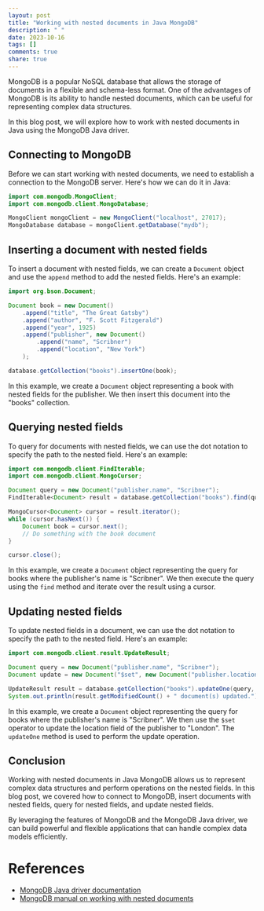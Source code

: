 ```yaml
---
layout: post
title: "Working with nested documents in Java MongoDB"
description: " "
date: 2023-10-16
tags: []
comments: true
share: true
---
```


MongoDB is a popular NoSQL database that allows the storage of documents in a flexible and schema-less format. One of the advantages of MongoDB is its ability to handle nested documents, which can be useful for representing complex data structures.

In this blog post, we will explore how to work with nested documents in Java using the MongoDB Java driver.

## Connecting to MongoDB

Before we can start working with nested documents, we need to establish a connection to the MongoDB server. Here's how we can do it in Java:

```java
import com.mongodb.MongoClient;
import com.mongodb.client.MongoDatabase;

MongoClient mongoClient = new MongoClient("localhost", 27017);
MongoDatabase database = mongoClient.getDatabase("mydb");
```

## Inserting a document with nested fields

To insert a document with nested fields, we can create a `Document` object and use the `append` method to add the nested fields. Here's an example:

```java
import org.bson.Document;

Document book = new Document()
    .append("title", "The Great Gatsby")
    .append("author", "F. Scott Fitzgerald")
    .append("year", 1925)
    .append("publisher", new Document()
        .append("name", "Scribner")
        .append("location", "New York")
    );

database.getCollection("books").insertOne(book);
```

In this example, we create a `Document` object representing a book with nested fields for the publisher. We then insert this document into the "books" collection.

## Querying nested fields

To query for documents with nested fields, we can use the dot notation to specify the path to the nested field. Here's an example:

```java
import com.mongodb.client.FindIterable;
import com.mongodb.client.MongoCursor;

Document query = new Document("publisher.name", "Scribner");
FindIterable<Document> result = database.getCollection("books").find(query);

MongoCursor<Document> cursor = result.iterator();
while (cursor.hasNext()) {
    Document book = cursor.next();
    // Do something with the book document
}

cursor.close();
```

In this example, we create a `Document` object representing the query for books where the publisher's name is "Scribner". We then execute the query using the `find` method and iterate over the result using a cursor.

## Updating nested fields

To update nested fields in a document, we can use the dot notation to specify the path to the nested field. Here's an example:

```java
import com.mongodb.client.result.UpdateResult;

Document query = new Document("publisher.name", "Scribner");
Document update = new Document("$set", new Document("publisher.location", "London"));

UpdateResult result = database.getCollection("books").updateOne(query, update);
System.out.println(result.getModifiedCount() + " document(s) updated.");
```

In this example, we create a `Document` object representing the query for books where the publisher's name is "Scribner". We then use the `$set` operator to update the location field of the publisher to "London". The `updateOne` method is used to perform the update operation.

## Conclusion

Working with nested documents in Java MongoDB allows us to represent complex data structures and perform operations on the nested fields. In this blog post, we covered how to connect to MongoDB, insert documents with nested fields, query for nested fields, and update nested fields.

By leveraging the features of MongoDB and the MongoDB Java driver, we can build powerful and flexible applications that can handle complex data models efficiently.

# References
- [MongoDB Java driver documentation](https://mongodb.github.io/mongo-java-driver/)
- [MongoDB manual on working with nested documents](https://docs.mongodb.com/manual/tutorial/query-for-nested-fields/)